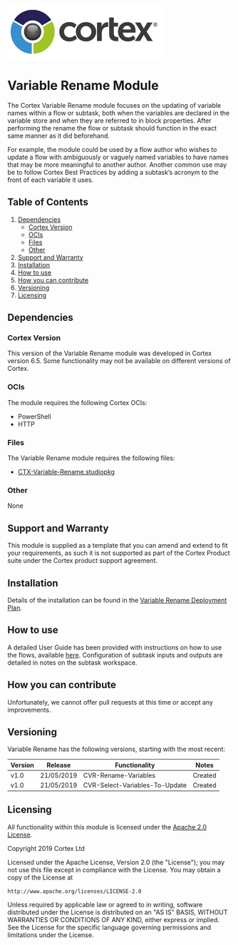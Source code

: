 
<a href="https://www.cortex-ia.co.uk/" target="_blank"><img src="https://github.com/CortexIATest/CTXImages/blob/master/Cortex-350-120.png" alt="Welcome to Cortex!" width="350" height="120" border="0"></a>

# Variable Rename Module
The Cortex Variable Rename module focuses on the updating of variable names within a flow or subtask, both when the variables are declared in the variable store and when they are referred to in block properties. After performing the rename the flow or subtask should function in the exact same manner as it did beforehand.

For example, the module could be used by a flow author who wishes to update a flow with ambiguously or vaguely named variables to have names that may be more meaningful to another author. Another common use may be to follow Cortex Best Practices by adding a subtask’s acronym to the front of each variable it uses.



## Table of Contents
1) [Dependencies](#dependencies)
    * [Cortex Version](#cortex-version)
    * [OCIs](#ocis)
    * [Files](#files)
    * [Other](#other)
1) [Support and Warranty](#support-and-warranty)
2) [Installation](#installation)
3) [How to use](#how-to-use)
4) [How you can contribute](#how-you-can-contribute)
5) [Versioning](#versioning)
6) [Licensing](#licensing)


## Dependencies
### Cortex Version
This version of the Variable Rename module was developed in Cortex version 6.5. Some functionality may not be available on different versions of Cortex.

### OCIs
The  module requires the following Cortex OCIs:
* PowerShell
* HTTP

### Files
The Variable Rename module requires the following files:
* [CTX-Variable-Rename.studiopkg](https://github.com/CortexIntelligentAutomation/CTX-Variable-Rename/releases/download/v1.0/CTX-Variable-Rename.studiopkg)

### Other
None

## Support and Warranty 
This module is supplied as a template that you can amend and extend to fit your requirements, as such it is not supported as part of the Cortex Product suite under the Cortex product support agreement.

## Installation
Details of the installation can be found in the [Variable Rename Deployment Plan](https://github.com/CortexIntelligentAutomation/CTX-Variable-Rename/blob/master/CTX-Variable-Rename%20Deployment%20Plan.pdf).
## How to use
A detailed User Guide has been provided with instructions on how to use the flows, available [here](https://github.com/CortexIntelligentAutomation/CTX-Variable-Rename/blob/master/CTX-Variable-Rename%20User%20Guide.pdf). Configuration of subtask inputs and outputs are detailed in notes on the subtask workspace.

## How you can contribute
Unfortunately, we cannot offer pull requests at this time or accept any improvements.

## Versioning
Variable Rename has the following versions, starting with the most recent:

Version | Release | Functionality | Notes
------------ | ------------- | ----------- | -----------
v1.0 | 21/05/2019 | CVR-Rename-Variables | Created
v1.0 | 21/05/2019 | CVR-Select-Variables-To-Update | Created


## Licensing
All functionality within this module is licensed under the [Apache 2.0 License](https://www.apache.org/licenses/LICENSE-2.0).

Copyright 2019 Cortex Ltd

Licensed under the Apache License, Version 2.0 (the "License");
you may not use this file except in compliance with the License.
You may obtain a copy of the License at

    http://www.apache.org/licenses/LICENSE-2.0

Unless required by applicable law or agreed to in writing, software
distributed under the License is distributed on an "AS IS" BASIS,
WITHOUT WARRANTIES OR CONDITIONS OF ANY KIND, either express or implied.
See the License for the specific language governing permissions and
limitations under the License.
